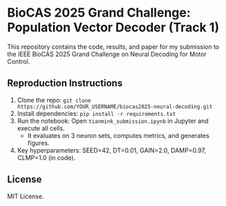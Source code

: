 # BioCAS 2025 Grand Challenge: Population Vector Decoder (Track 1)

This repository contains the code, results, and paper for my submission to the IEEE BioCAS 2025 Grand Challenge on Neural Decoding for Motor Control.

## Reproduction Instructions
1. Clone the repo: `git clone https://github.com/YOUR_USERNAME/biocas2025-neural-decoding.git`
2. Install dependencies: `pip install -r requirements.txt`
3. Run the notebook: Open `tianmink_submission.ipynb` in Jupyter and execute all cells.
   - It evaluates on 3 neuron sets, computes metrics, and generates figures.
4. Key hyperparameters: SEED=42, DT=0.01, GAIN=2.0, DAMP=0.97, CLMP=1.0 (in code).

## License
MIT License.
